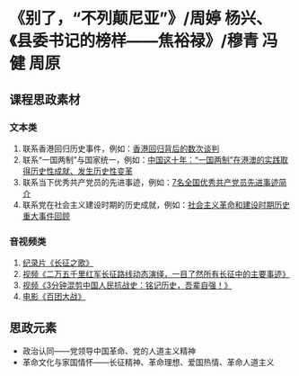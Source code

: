 # 《别了，“不列颠尼亚”》/周婷   杨兴、《县委书记的榜样——焦裕禄》/穆青   冯健   周原

## 课程思政素材

### 文本类

1. 联系香港回归历史事件，例如：[香港回归背后的数次谈判](https://new.qq.com/rain/a/20210915A07TYP00)
2. 联系“一国两制”与国家统一，例如：[中国这十年：“一国两制”在港澳的实践取得历史性成就、发生历史性变革](http://www.gov.cn/xinwen/2022-09/21/content_5710848.htm)
3. 联系当下优秀共产党员的先进事迹，例如：[7名全国优秀共产党员先进事迹简介](https://www.12371.cn/2020/12/04/ARTI1607039202110117.shtml)
4. 联系党在社会主义建设时期的历史成就，例如：[社会主义革命和建设时期历史重大事件回顾](https://www.huangpucn.com/info/68414.html)


### 音视频类

1. [纪录片《长征之歌》](https://tv.cctv.com/2023/01/11/VIDEe9hOJrv5bCmJZuSW5R3B230111.shtml)
2. [视频《二万五千里红军长征路线动态演绎，一目了然所有长征中的主要事迹》](https://v.qq.com/x/page/u3226eigj79.html)
3. [视频《3分钟混剪中国人民抗战史：铭记历史，吾辈自强！》](https://v.qq.com/x/cover/mzc00200kx4xeu7/f3145zdb9jh.html)
4. [电影《百团大战》](https://v.qq.com/x/cover/yif0jd9g6tpngcw/e0018sdzesg.html)

## 思政元素

- 政治认同——党领导中国革命、党的人道主义精神
- 革命文化与家国情怀——长征精神、革命理想、爱国热情、革命人道主义
